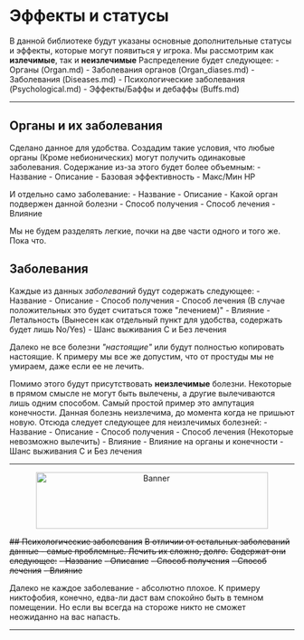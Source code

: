 # Эффекты и статусы
В данной библиотеке будут указаны основные дополнительные статусы и эффекты, которые могут появиться у игрока.
Мы рассмотрим как **излечимые**, так и **неизлечимые**
Распределение будет следующее:
	- Органы (Organ.md)
		- Заболевания органов (Organ_diases.md)
	- Заболевания (Diseases.md)
	- Психологические заболевания (Psychological.md)
	- Эффекты/Баффы и дебаффы (Buffs.md)
	
---

## Органы и их заболевания
Сделано данное для удобства. Создадим такие условия, что любые органы (Кроме небионических) могут получить одинаковые заболевания. 
Содержание из-за этого будет более объемным:
	- Название
	- Описание
	- Базовая эффективность
	- Макс/Мин HP

И отдельно само заболевание:
	- Название
	- Описание
	- Какой орган подвержен данной болезни
	- Способ получения
	- Способ лечения
	- Влияние

Мы не будем разделять легкие, почки на две части одного и того же. Пока что.

## Заболевания 
Каждые из данных *заболеваний* будут содержать следующее:
	- Название
	- Описание
	- Способ получения
	- Способ лечения (В случае положительных это будет считаться тоже "лечением)"
	- Влияние
	- Летальность (Вынесен как отдельный пункт для удобства, содержать будет лишь No/Yes)
		- Шанс выживания С и Без лечения

Далеко не все болезни *"настоящие"* или будут полностью копировать настоящие. К примеру мы все же допустим, что от простуды мы не умираем, даже если ее не лечить.

Помимо этого будут присутствовать **неизлечимые** болезни. Некоторые в прямом смысле не могут быть вылечены, а другие вылечиваются лишь одним способом.
Самый простой пример это ампутация конечности. Данная болезнь неизлечима, до момента когда не пришьют новую. 
Отсюда следует следующее для неизлечимых болезней:
	- Название
	- Описание
	- Способ получения
	- Способ лечения (Некоторые невозможно вылечить)
	- Влияние 
		- Влияние на органы и конечности
		- Шанс выживания С и Без лечения
		

---
<p align="center"> <img alt="Banner" width="410" height="100" src="https://codeberg.org/themanyfaceddemon/DM-Bot/raw/branch/master/Sprites.DM-Bot/in_process_banner.png" /></p>

~~## Психологические заболевания~~
~~В отличии от остальных заболеваний данные - самые проблемные. Лечить их сложно, долго.~~
~~Содержат они следующее:~~
	~~- Название~~
	~~- Описание~~
	~~- Способ получения~~
	~~- Способ лечения~~
	~~- Влияние~~
	
Далеко не каждое заболевание - абсолютно плохое. К примеру никтофобия, конечно, едва-ли даст вам спокойно быть в темном помещении. Но если вы всегда на стороже никто не сможет неожиданно на вас напасть. 

---
